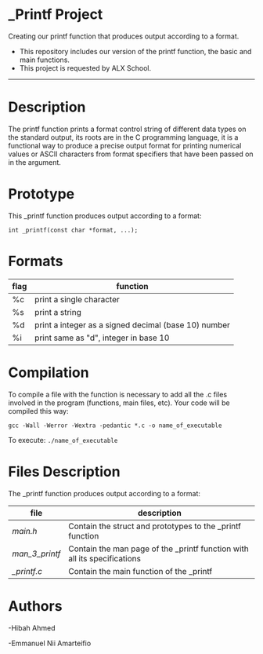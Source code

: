 # _Printf Project
Creating our printf function that produces output according to a format.

- This repository includes our version of the printf function, the basic and main functions.
- This project is requested by ALX School.
---------------
**Description**
================
The printf function prints a format control string of different data types on the standard output, its roots are in the C programming language, it is a functional way to produce a precise output format for printing numerical values or ASCII characters from format specifiers that have been passed on in the argument.

**Prototype**
=================
This _printf function produces output according to a format:

    int _printf(const char *format, ...);

**Formats**
=================
|flag|function|
|--|--|
|%c|print a single character|
|%s|print a string|
|%d|print a integer as a signed decimal (base 10) number|
|%i|print same as "d", integer in base 10|

**Compilation**
====================
To compile a file with the function is necessary to add all the .c files involved in the program (functions, main files, etc). Your code will be compiled this way:

    gcc -Wall -Werror -Wextra -pedantic *.c -o name_of_executable

To execute: `./name_of_executable`

**Files Description**
======

The _printf function produces output according to a format:

|file|description|
|--|--|
|*main.h*|Contain the struct and prototypes to the _printf function|
|*man_3_printf*|Contain the man page of the _printf function with all its specifications|
|*_printf.c*|Contain the main function of the _printf


**Authors**
=========
-Hibah Ahmed

-Emmanuel Nii Amarteifio 
